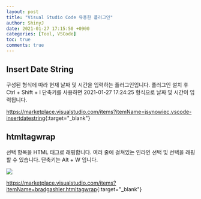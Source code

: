 ```yaml
---
layout: post
title: "Visual Studio Code 유용한 플러그인"
author: ShinyJ
date: 2021-01-27 17:15:50 +0900
categories: [Tool, VSCode]
toc: true
comments: true
---
```


## Insert Date String

구성된 형식에 따라 현재 날짜 및 시간을 입력하는 플러그인입니다.
플러그인 설치 후 Ctrl + Shift + I 단축키를 사용하면 2021-01-27 17:24:25 형식으로 날짜 및 시간이 입력됩니다.

<https://marketplace.visualstudio.com/items?itemName=jsynowiec.vscode-insertdatestring>{:target="_blank"}

## htmltagwrap

선택 항목을 HTML 태그로 래핑합니다.
여러 줄에 걸쳐있는 인라인 선택 및 선택을 래핑 할 수 있습니다.
단축키는 Alt + W 입니다.

![](https://github.com/bgashler1/vscode-htmltagwrap/raw/master/images/screenshot.gif)

<https://marketplace.visualstudio.com/items?itemName=bradgashler.htmltagwrap>{:target="_blank"}